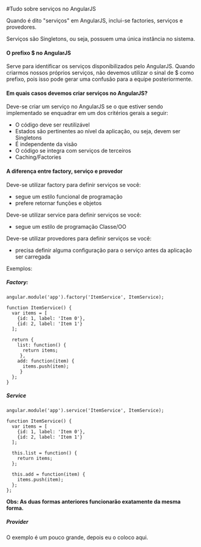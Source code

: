 #Tudo sobre serviços no AngularJS

Quando é dito "serviços" em AngularJS, inclui-se factories, serviços e provedores.

Serviços são Singletons, ou seja, possuem uma única instância no
sistema.

#### O prefixo $ no AngularJS

Serve para identificar os serviços disponibilizados pelo AngularJS.
Quando criarmos nossos próprios serviços, não devemos utilizar o sinal
de $ como prefixo, pois isso pode gerar uma confusão para a equipe
posteriormente.

#### Em quais casos devemos criar serviços no AngularJS?

Deve-se criar um serviço no AngularJS se o que estiver sendo
implementado se enquadrar em um dos critérios gerais a seguir:

- O código deve ser reutilizável
- Estados são pertinentes ao nível da aplicação, ou seja, devem ser
  Singletons
- É independente da visão
- O código se integra com serviços de terceiros
- Caching/Factories

#### A diferença entre factory, serviço e provedor

Deve-se utilizar factory para definir serviços se você:

- segue um estilo funcional de programação
- prefere retornar funções e objetos

Deve-se utilizar service para definir serviços se você:

- segue um estilo de programação Classe/OO

Deve-se utilizar provedores para definir serviços se você:

- precisa definir alguma configuração para o serviço antes da aplicação
  ser carregada

Exemplos:

##### Factory:

```
angular.module('app').factory('ItemService', ItemService);

function ItemService() {
  var items = [
    {id: 1, label: 'Item 0'},
    {id: 2, label: 'Item 1'}
  ];

  return {
    list: function() {
      return items;
     },
    add: function(item) {
      items.push(item);
     }
  };
}
```

##### Service

```
angular.module('app').service('ItemService', ItemService);

function ItemService() {
  var items = [
    {id: 1, label: 'Item 0'},
    {id: 2, label: 'Item 1'}
  ];

  this.list = function() {
    return items;
  };

  this.add = function(item) {
    items.push(item);
  };
};
```

**Obs: As duas formas anteriores funcionarão exatamente da mesma
forma.**

##### Provider

O exemplo é um pouco grande, depois eu o coloco aqui. 

